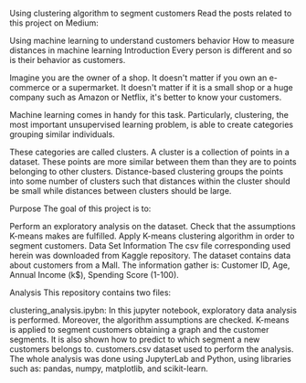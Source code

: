 Using clustering algorithm to segment customers
Read the posts related to this project on Medium:

Using machine learning to understand customers behavior
How to measure distances in machine learning
Introduction
Every person is different and so is their behavior as customers.

Imagine you are the owner of a shop. It doesn't matter if you own an e-commerce or a supermarket. It doesn't matter if it is a small shop or a huge company such as Amazon or Netflix, it's better to know your customers.

Machine learning comes in handy for this task. Particularly, clustering, the most important unsupervised learning problem, is able to create categories grouping similar individuals.

These categories are called clusters. A cluster is a collection of points in a dataset. These points are more similar between them than they are to points belonging to other clusters. Distance-based clustering groups the points into some number of clusters such that distances within the cluster should be small while distances between clusters should be large.

Purpose
The goal of this project is to:

Perform an exploratory analysis on the dataset.
Check that the assumptions K-means makes are fulfilled.
Apply K-means clustering algorithm in order to segment customers.
Data Set Information
The csv file corresponding used herein was downloaded from Kaggle repository. The dataset contains data about customers from a Mall. The information gather is: Customer ID, Age, Annual Income (k$), Spending Score (1-100).

Analysis
This repository contains two files:

clustering_analysis.ipybn: In this jupyter notebook, exploratory data analysis is performed. Moreover, the algorithm assumptions are checked. K-means is applied to segment customers obtaining a graph and the customer segments. It is also shown how to predict to which segment a new customers belongs to.
customers.csv dataset used to perform the analysis.
The whole analysis was done using JupyterLab and Python, using libraries such as: pandas, numpy, matplotlib, and scikit-learn.

